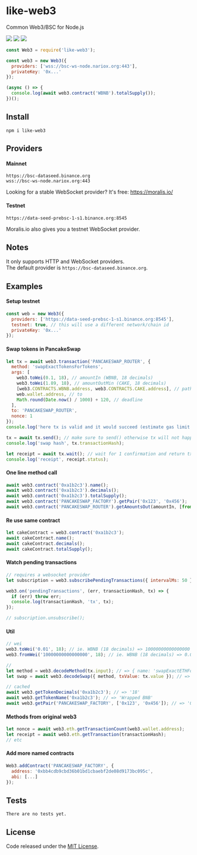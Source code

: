 # like-web3

Common Web3/BSC for Node.js

![](https://img.shields.io/npm/v/like-web3.svg) ![](https://img.shields.io/npm/dt/like-web3.svg) ![](https://img.shields.io/github/license/LuKks/like-web3.svg)

```javascript
const Web3 = require('like-web3');

const web3 = new Web3({
  providers: ['wss://bsc-ws-node.nariox.org:443'],
  privateKey: '0x...'
});

(async () => {
  console.log(await web3.contract('WBNB').totalSupply());
})();
```

## Install
```
npm i like-web3
```

## Providers
#### Mainnet
```
https://bsc-dataseed.binance.org
wss://bsc-ws-node.nariox.org:443
```

Looking for a stable WebSocket provider? It's free: https://moralis.io/

#### Testnet
```
https://data-seed-prebsc-1-s1.binance.org:8545
```
Moralis.io also gives you a testnet WebSocket provider.

## Notes
It only supports HTTP and WebSocket providers.\
The default provider is `https://bsc-dataseed.binance.org`.

## Examples
#### Setup testnet
```javascript
const web = new Web3({
  providers: ['https://data-seed-prebsc-1-s1.binance.org:8545'],
  testnet: true, // this will use a different network/chain id
  privateKey: '0x...'
});
```

#### Swap tokens in PancakeSwap
```javascript
let tx = await web3.transaction('PANCAKESWAP_ROUTER', {
  method: 'swapExactTokensForTokens',
  args: [
    web3.toWei(0.1, 18), // amountIn (WBNB, 18 decimals)
    web3.toWei(1.89, 18), // amountOutMin (CAKE, 18 decimals)
    [web3.CONTRACTS.WBNB.address, web3.CONTRACTS.CAKE.address], // path (trade route)
    web.wallet.address, // to
    Math.round(Date.now() / 1000) + 120, // deadline
  ],
  to: 'PANCAKESWAP_ROUTER',
  nonce: 1
});
console.log('here tx is valid and it would succeed (estimate gas limit not failed)');

tx = await tx.send(); // make sure to send() otherwise tx will not happen
console.log('swap hash', tx.transactionHash);

let receipt = await tx.wait(); // wait for 1 confirmation and return tx details
console.log('receipt', receipt.status);
```

#### One line method call
```javascript
await web3.contract('0xa1b2c3').name();
await web3.contract('0xa1b2c3').decimals();
await web3.contract('0xa1b2c3').totalSupply();
await web3.contract('PANCAKESWAP_FACTORY').getPair('0x123', '0x456');
await web3.contract('PANCAKESWAP_ROUTER').getAmountsOut(amountIn, [from, to]);
```

#### Re use same contract
```javascript
let cakeContract = web3.contract('0xa1b2c3');
await cakeContract.name();
await cakeContract.decimals();
await cakeContract.totalSupply();
```

#### Watch pending transactions
```javascript
// requires a websocket provider
let subscription = web3.subscribePendingTransactions({ intervalMs: 50 });

web3.on('pendingTransactions', (err, transactionHash, tx) => {
  if (err) throw err;
  console.log(transactionHash, 'tx', tx);
});

// subscription.unsubscribe();
```

#### Util
```javascript
// wei
web3.toWei('0.01', 18); // ie. WBNB (18 decimals) => 10000000000000000
web3.fromWei('10000000000000000', 18); // ie. WBNB (18 decimals) => 0.01

//
let method = web3.decodeMethod(tx.input); // => { name: 'swapExactETHForTokens', ... }
let swap = await web3.decodeSwap({ method, txValue: tx.value }); // => { amountIn: '0.01', ... }

// cached
await web3.getTokenDecimals('0xa1b2c3'); // => '18'
await web3.getTokenName('0xa1b2c3'); // => 'Wrapped BNB'
await web3.getPair('PANCAKESWAP_FACTORY', ['0x123', '0x456']); // => '0x42f6f...'
```

#### Methods from original web3
```javascript
let nonce = await web3.eth.getTransactionCount(web3.wallet.address);
let receipt = await web3.eth.getTransaction(transactionHash);
// etc
```

#### Add more named contracts
```javascript
Web3.addContract('PANCAKESWAP_FACTORY', {
  address: '0xbb4cdb9cbd36b01bd1cbaebf2de08d9173bc095c',
  abi: [...]
});
```

## Tests
```
There are no tests yet.
```

## License
Code released under the [MIT License](https://github.com/LuKks/like-web3/blob/master/LICENSE).
